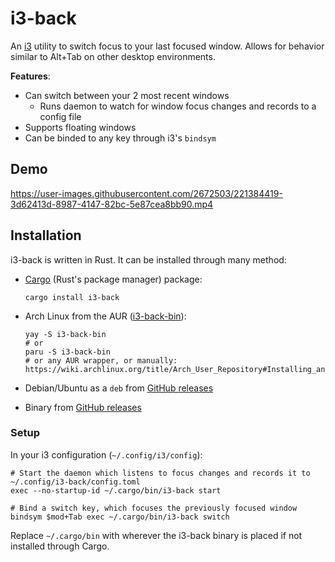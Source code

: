 # i3-back

An [i3](https://i3wm.org/) utility to switch focus to your last focused window. Allows for behavior similar to Alt+Tab on other desktop environments.

**Features**:

- Can switch between your 2 most recent windows
  - Runs daemon to watch for window focus changes and records to a config file
- Supports floating windows
- Can be binded to any key through i3's `bindsym`

## Demo

https://user-images.githubusercontent.com/2672503/221384419-3d62413d-8987-4147-82bc-5e87cea8bb90.mp4

## Installation

i3-back is written in Rust. It can be installed through many method:

- [Cargo](https://doc.rust-lang.org/cargo/getting-started/installation.html) (Rust's package manager) package:

  ```
  cargo install i3-back
  ```

- Arch Linux from the AUR ([i3-back-bin](https://aur.archlinux.org/packages/i3-back-bin)):

  ```
  yay -S i3-back-bin
  # or
  paru -S i3-back-bin
  # or any AUR wrapper, or manually: https://wiki.archlinux.org/title/Arch_User_Repository#Installing_and_upgrading_packages
  ```

- Debian/Ubuntu as a `deb` from [GitHub releases](https://github.com/cretezy/i3-back/releases)

- Binary from [GitHub releases](https://github.com/cretezy/i3-back/releases)

### Setup

In your i3 configuration (`~/.config/i3/config`):

```
# Start the daemon which listens to focus changes and records it to ~/.config/i3-back/config.toml
exec --no-startup-id ~/.cargo/bin/i3-back start

# Bind a switch key, which focuses the previously focused window
bindsym $mod+Tab exec ~/.cargo/bin/i3-back switch
```

Replace `~/.cargo/bin` with wherever the i3-back binary is placed if not installed through Cargo.
